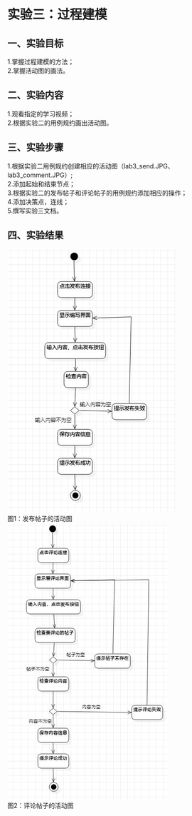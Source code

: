 # 实验三：过程建模
## 一、实验目标
1.掌握过程建模的方法；  
2.掌握活动图的画法。
## 二、实验内容
1.观看指定的学习视频；  
2.根据实验二的用例规约画出活动图。
## 三、实验步骤
1.根据实验二用例规约创建相应的活动图（lab3_send.JPG、lab3_comment.JPG）;  
2.添加起始和结束节点；  
3.根据实验二的发布帖子和评论帖子的用例规约添加相应的操作；  
4.添加决策点，连线；  
5.撰写实验三文档。
## 四、实验结果
![发布帖子活动图](./lab3_send2.JPG)  
图1：发布帖子的活动图  
![评论帖子活动图](./lab3_comment2.JPG)  
图2：评论帖子的活动图  
